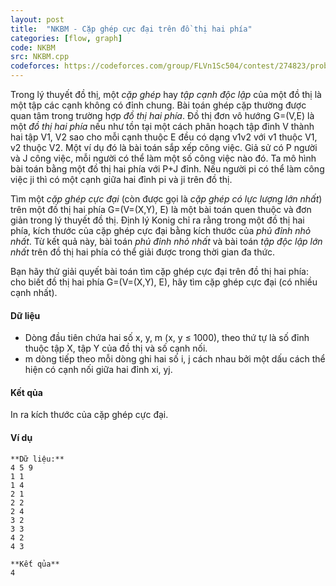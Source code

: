 ```yaml
---
layout: post
title:  "NKBM - Cặp ghép cực đại trên đồ thị hai phía"
categories: [flow, graph]
code: NKBM
src: NKBM.cpp
codeforces: https://codeforces.com/group/FLVn1Sc504/contest/274823/problem/M
---
```




  


Trong lý thuyết đồ thị, một _cặp ghép_ hay _tập cạnh độc lập_ của một đồ thị là một tập các cạnh không có đỉnh chung. Bài toán ghép cặp thường được quan tâm trong trường hợp _đồ thị hai phía_. Đồ thị đơn vô hướng G=(V,E) là một _đồ thị hai phía_ nếu như tồn tại một cách phân hoạch tập đinh V thành hai tập V1, V2 sao cho mỗi cạnh thuộc E đều có dạng v1v2 với v1 thuộc V1, v2 thuộc V2. Một ví dụ đó là bài toán sắp xếp công việc. Giả sử có P người và J công việc, mỗi người có thể làm một số công việc nào đó. Ta mô hình bài toán bằng một đồ thị hai phía với P+J đỉnh. Nếu người pi có thể làm công việc ji thì có một cạnh giữa hai đỉnh pi và ji trên đồ thị.

Tìm một _cặp ghép cực đại_ (còn được gọi là _cặp ghép có lực lượng lớn nhất_) trên một đồ thị hai phía G=(V=(X,Y), E) là một bài toán quen thuộc và đơn giản trong lý thuyết đồ thị. Định lý Konig chỉ ra rằng trong một đồ thị hai phía, kích thước của cặp ghép cực đại bằng kích thước của _phủ đỉnh nhỏ nhất_. Từ kết quả này, bài toán _phủ đỉnh nhỏ nhất_ và bài toán _tập độc lập lớn nhất_ trên đồ thị hai phía có thể giải được trong thời gian đa thức.

Bạn hãy thử giải quyết bài toán tìm cặp ghép cực đại trên đồ thị hai phía: cho biết đồ thị hai phía G=(V=(X,Y), E), hãy tìm cặp ghép cực đại (có nhiều cạnh nhất).

#### Dữ liệu

*   Dòng đầu tiên chứa hai số x, y, m (x, y ≤ 1000), theo thứ tự là số đỉnh thuộc tập X, tập Y của đồ thị và số cạnh nối.
*   m dòng tiếp theo mỗi dòng ghi hai số i, j cách nhau bởi một dấu cách thể hiện có cạnh nối giữa hai đỉnh xi, yj.

#### Kết qủa

In ra kích thước của cặp ghép cực đại.

#### Ví dụ

```
**Dữ liệu:**
4 5 9
1 1
1 4
2 1
2 2
2 4
3 2
3 3
4 2
4 3

**Kết qủa**
4

```

<!--more-->

